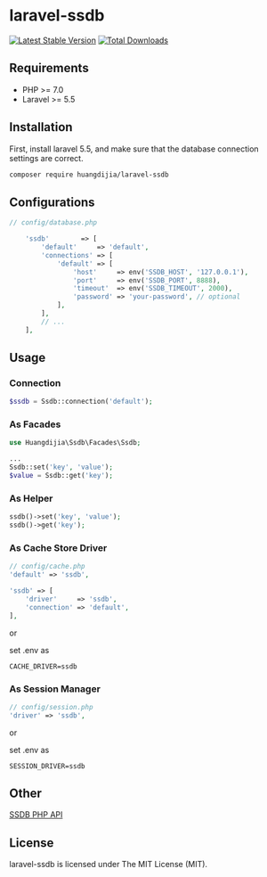 # laravel-ssdb

[![Latest Stable Version](https://poser.pugx.org/huangdijia/laravel-ssdb/version.png)](https://packagist.org/packages/huangdijia/laravel-ssdb)
[![Total Downloads](https://poser.pugx.org/huangdijia/laravel-ssdb/d/total.png)](https://packagist.org/packages/huangdijia/laravel-ssdb)

## Requirements

* PHP >= 7.0
* Laravel >= 5.5

## Installation

First, install laravel 5.5, and make sure that the database connection settings are correct.

~~~bash
composer require huangdijia/laravel-ssdb
~~~

## Configurations

~~~php
// config/database.php

    'ssdb'        => [
        'default'     => 'default',
        'connections' => [
            'default' => [
                'host'     => env('SSDB_HOST', '127.0.0.1'),
                'port'     => env('SSDB_PORT', 8888),
                'timeout'  => env('SSDB_TIMEOUT', 2000),
                'password' => 'your-password', // optional
            ],
        ],
        // ...
    ],
~~~

## Usage

### Connection

~~~php
$ssdb = Ssdb::connection('default');
~~~

### As Facades

~~~php
use Huangdijia\Ssdb\Facades\Ssdb;

...
Ssdb::set('key', 'value');
$value = Ssdb::get('key');
~~~

### As Helper

~~~php
ssdb()->set('key', 'value');
ssdb()->get('key');
~~~

### As Cache Store Driver

~~~php
// config/cache.php
'default' => 'ssdb',

'ssdb' => [
    'driver'     => 'ssdb',
    'connection' => 'default',
],
~~~

or

set .env as

~~~env
CACHE_DRIVER=ssdb
~~~

### As Session Manager

~~~php
// config/session.php
'driver' => 'ssdb',
~~~

or

set .env as

~~~env
SESSION_DRIVER=ssdb
~~~

## Other

[SSDB PHP API](http://ssdb.io/docs/zh_cn/php/index.html)

## License

laravel-ssdb is licensed under The MIT License (MIT).
